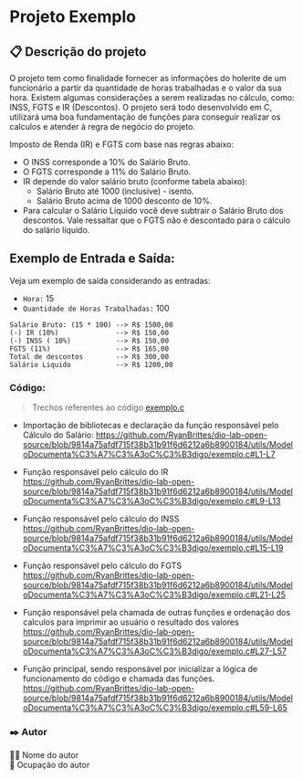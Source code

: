 # Projeto Exemplo
<!--Aqui você pode colocar o título do seu projeto-->

## 📋 Descrição  do projeto
<!--Aqui você pode descrever as condições que seu código deverá atender e o resultado esperado ao executar-->
O projeto tem como finalidade fornecer as informações do holerite de um funcionário a partir da quantidade de horas trabalhadas e o valor da sua hora. Existem algumas considerações a serem realizadas no cálculo, como: INSS, FGTS e IR (Descontos). O projeto será todo desenvolvido em C, utilizará uma boa fundamentação de funções para conseguir realizar os calculos e atender à regra de negócio do projeto.

Imposto de Renda (IR) e FGTS com base nas regras abaixo:
* O INSS corresponde a 10% do Salário Bruto.
* O FGTS corresponde a 11% do Salário Bruto.
* IR depende do valor salário bruto (conforme tabela abaixo):
    - Salário Bruto até 1000 (inclusive) - isento.
    -   Salário Bruto acima de 1000 desconto de 10%.
* Para calcular o Salário Líquido você deve subtrair o Salário Bruto dos descontos. Vale
ressaltar que o FGTS não é descontado para o cálculo do salário líquido.

## Exemplo de Entrada e Saída:
<!--Demonstração de uma entrada e a saída referente à entrada-->
Veja um exemplo de saída considerando as entradas:
* `Hora:` 15
* `Quantidade de Horas Trabalhadas:` 100
<!--Entrada-->

```
Salário Bruto: (15 * 100) --> R$ 1500,00
(-) IR (10%)              --> R$ 150,00
(-) INSS ( 10%)           --> R$ 150,00
FGTS (11%)                --> R$ 165,00
Total de descontos        --> R$ 300,00
Salário Liquido           --> R$ 1200,00
```
<!--Saida-->
### Código:
<!--Demonstração de cada trecho do código e explicação da função de cada função-->
>Trechos referentes ao código [exemplo.c](https://github.com/RyanBrittes/dio-lab-open-source/blob/main/utils/ModeloDocumenta%C3%A7%C3%A3oC%C3%B3digo/exemplo.c)

* Importação de bibliotecas e declaração da função responsável pelo Cálculo do Salário:
https://github.com/RyanBrittes/dio-lab-open-source/blob/9814a75afdf715f38b31b91f6d6212a6b8900184/utils/ModeloDocumenta%C3%A7%C3%A3oC%C3%B3digo/exemplo.c#L1-L7

* Função responsável pelo cálculo do IR
https://github.com/RyanBrittes/dio-lab-open-source/blob/9814a75afdf715f38b31b91f6d6212a6b8900184/utils/ModeloDocumenta%C3%A7%C3%A3oC%C3%B3digo/exemplo.c#L9-L13

* Função responsável pelo cálculo do INSS 
https://github.com/RyanBrittes/dio-lab-open-source/blob/9814a75afdf715f38b31b91f6d6212a6b8900184/utils/ModeloDocumenta%C3%A7%C3%A3oC%C3%B3digo/exemplo.c#L15-L19

* Função responsável pelo cálculo do FGTS 
https://github.com/RyanBrittes/dio-lab-open-source/blob/9814a75afdf715f38b31b91f6d6212a6b8900184/utils/ModeloDocumenta%C3%A7%C3%A3oC%C3%B3digo/exemplo.c#L21-L25

* Função responsável pela chamada de outras funções e ordenação dos calculos para imprimir ao usuário o resultado dos valores
https://github.com/RyanBrittes/dio-lab-open-source/blob/9814a75afdf715f38b31b91f6d6212a6b8900184/utils/ModeloDocumenta%C3%A7%C3%A3oC%C3%B3digo/exemplo.c#L27-L57

* Função principal, sendo responsável por inicializar a lógica de funcionamento do código e chamada das funções.
https://github.com/RyanBrittes/dio-lab-open-source/blob/9814a75afdf715f38b31b91f6d6212a6b8900184/utils/ModeloDocumenta%C3%A7%C3%A3oC%C3%B3digo/exemplo.c#L59-L65


### ✒️ Autor

👨‍💻 Nome do autor <br>
📕 Ocupação do autor
<!--Neste trecho podem ser inseridas informações do autor do projeto do projeto-->